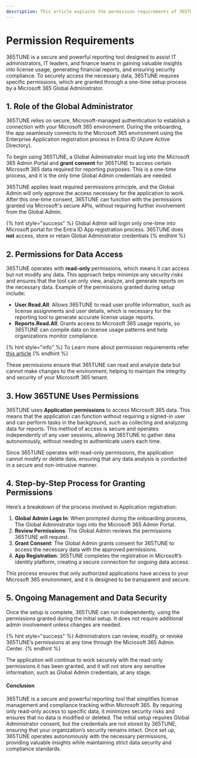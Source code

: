 ```yaml
---
description: This article explains the permission requirements of 365TUNE.
---
```


# Permission Requirements

365TUNE is a secure and powerful reporting tool designed to assist IT administrators, IT leaders, and finance teams in gaining valuable insights into license usage, generating financial reports, and ensuring security compliance. To securely access the necessary data, 365TUNE requires specific permissions, which are granted through a one-time setup process by a Microsoft 365 Global Administrator.

## 1. Role of the Global Administrator

365TUNE relies on secure, Microsoft-managed authentication to establish a connection with your Microsoft 365 environment. During the onboarding, the app seamlessly connects to the Microsoft 365 environment using the Enterprise Application registration process in Entra ID (Azure Active Directory).

To begin using 365TUNE, a Global Administrator must log into the Microsoft 365 Admin Portal and **grant** **consent** for 365TUNE to access certain Microsoft 365 data required for reporting purposes. This is a one-time process, and it is the only time Global Admin credentials are needed.

365TUNE applies least required permissions principle, and the Global Admin will only approve the access necessary for the application to work. After this one-time consent, 365TUNE can function with the permissions granted via Microsoft's secure APIs, without requiring further involvement from the Global Admin.

{% hint style="success" %}
Global Admin will login only one-time into Microsoft portal for the Entra ID App registration process. 365TUNE does **not** access, store or retain Global Administrator credentials
{% endhint %}

## 2. Permissions for Data Access

365TUNE operates with **read-only** permissions, which means it can access but not modify any data. This approach helps minimize any security risks and ensures that the tool can only view, analyze, and generate reports on the necessary data. Example of the permissions granted during setup include:

* **User.Read.All**: Allows 365TUNE to read user profile information, such as license assignments and user details, which is necessary for the reporting tool to generate accurate license usage reports.
* **Reports.Read.All**: Grants access to Microsoft 365 usage reports, so 365TUNE can compile data on license usage patterns and help organizations monitor compliance.

{% hint style="info" %}
To Learn more about permission requirements refer [this article](permissions-explained.md)
{% endhint %}

These permissions ensure that 365TUNE can read and analyze data but cannot make changes to the environment, helping to maintain the integrity and security of your Microsoft 365 tenant.

## 3. How 365TUNE Uses Permissions

365TUNE uses **Application permissions** to access Microsoft 365 data. This means that the application can function without requiring a signed-in user and can perform tasks in the background, such as collecting and analyzing data for reports. This method of access is secure and operates independently of any user sessions, allowing 365TUNE to gather data autonomously, without needing to authenticate users each time.

Since 365TUNE operates with read-only permissions, the application cannot modify or delete data, ensuring that any data analysis is conducted in a secure and non-intrusive manner.

## 4. Step-by-Step Process for Granting Permissions

Here’s a breakdown of the process involved in Application registration:

1. **Global Admin Logs In**: When prompted during the onboarding process, The Global Administrator logs into the Microsoft 365 Admin Portal.
2. **Review Permissions**: The Global Admin reviews the permissions 365TUNE will request.
3. **Grant Consent**: The Global Admin grants consent for 365TUNE to access the necessary data with the approved permissions.
4. **App Registration**: 365TUNE completes the registration in Microsoft’s identity platform, creating a secure connection for ongoing data access.

This process ensures that only authorized applications have access to your Microsoft 365 environment, and it is designed to be transparent and secure.

## 5. Ongoing Management and Data Security

Once the setup is complete, 365TUNE can run independently, using the permissions granted during the initial setup. It does not require additional admin involvement unless changes are needed.

{% hint style="success" %}
Administrators can review, modify, or revoke 365TUNE’s permissions at any time through the Microsoft 365 Admin Center.
{% endhint %}

The application will continue to work securely with the read-only permissions it has been granted, and it will not store any sensitive information, such as Global Admin credentials, at any stage.

#### Conclusion

365TUNE is a secure and powerful reporting tool that simplifies license management and compliance tracking within Microsoft 365. By requiring only read-only access to specific data, it minimizes security risks and ensures that no data is modified or deleted. The initial setup requires Global Administrator consent, but the credentials are not stored by 365TUNE, ensuring that your organization’s security remains intact. Once set up, 365TUNE operates autonomously with the necessary permissions, providing valuable insights while maintaining strict data security and compliance standards.
